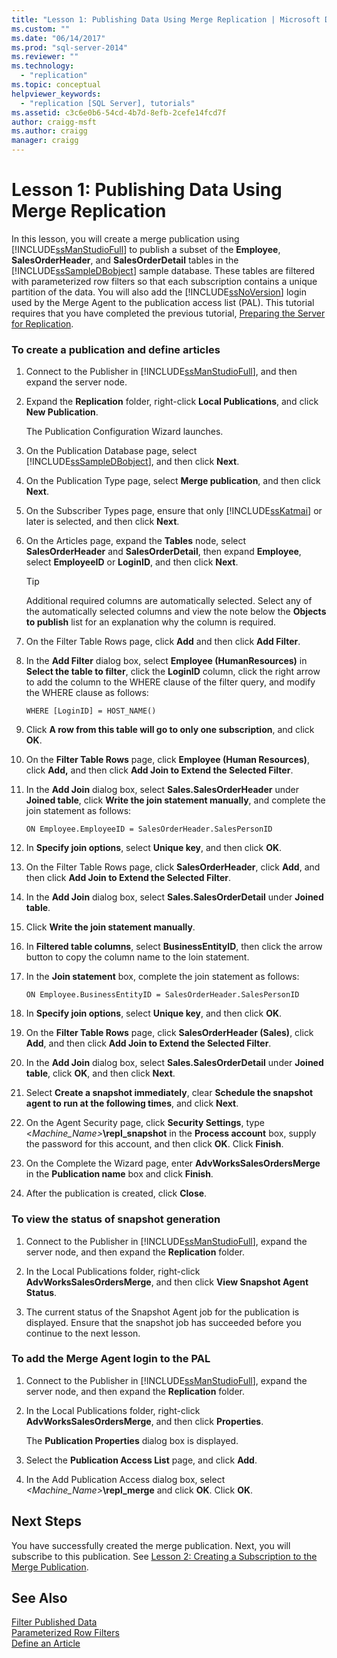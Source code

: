 ```yaml
---
title: "Lesson 1: Publishing Data Using Merge Replication | Microsoft Docs"
ms.custom: ""
ms.date: "06/14/2017"
ms.prod: "sql-server-2014"
ms.reviewer: ""
ms.technology: 
  - "replication"
ms.topic: conceptual
helpviewer_keywords: 
  - "replication [SQL Server], tutorials"
ms.assetid: c3c6e0b6-54cd-4b7d-8efb-2cefe14fcd7f
author: craigg-msft
ms.author: craigg
manager: craigg
---
```

# Lesson 1: Publishing Data Using Merge Replication
  In this lesson, you will create a merge publication using [!INCLUDE[ssManStudioFull](../../includes/ssmanstudiofull-md.md)] to publish a subset of the **Employee**, **SalesOrderHeader**, and **SalesOrderDetail** tables in the [!INCLUDE[ssSampleDBobject](../../includes/sssampledbobject-md.md)] sample database. These tables are filtered with parameterized row filters so that each subscription contains a unique partition of the data. You will also add the [!INCLUDE[ssNoVersion](../../includes/ssnoversion-md.md)] login used by the Merge Agent to the publication access list (PAL). This tutorial requires that you have completed the previous tutorial, [Preparing the Server for Replication](tutorial-preparing-the-server-for-replication.md).  
  
### To create a publication and define articles  
  
1.  Connect to the Publisher in [!INCLUDE[ssManStudioFull](../../includes/ssmanstudiofull-md.md)], and then expand the server node.  
  
2.  Expand the **Replication** folder, right-click **Local Publications**, and click **New Publication**.  
  
     The Publication Configuration Wizard launches.  
  
3.  On the Publication Database page, select [!INCLUDE[ssSampleDBobject](../../includes/sssampledbobject-md.md)], and then click **Next**.  
  
4.  On the Publication Type page, select **Merge publication**, and then click **Next**.  
  
5.  On the Subscriber Types page, ensure that only [!INCLUDE[ssKatmai](../../includes/sskatmai-md.md)] or later is selected, and then click **Next**.  
  
6.  On the Articles page, expand the **Tables** node, select **SalesOrderHeader** and **SalesOrderDetail**, then expand **Employee**, select **EmployeeID** or **LoginID**, and then click **Next**.  
  
    > [!TIP]  
    >  Additional required columns are automatically selected. Select any of  the automatically selected columns and view the note below the **Objects to publish** list for an explanation why the column is required.  
  
7.  On the Filter Table Rows page, click **Add** and then click **Add Filter**.  
  
8.  In the **Add Filter** dialog box, select **Employee (HumanResources)** in **Select the table to filter**, click the **LoginID** column, click the right arrow to add the column to the WHERE clause of the filter query, and modify the WHERE clause as follows:  
  
    ```  
    WHERE [LoginID] = HOST_NAME()  
    ```  
  
9. Click **A row from this table will go to only one subscription**, and click **OK**.  
  
10. On the **Filter Table Rows** page, click **Employee (Human Resources)**, click **Add,** and then click **Add Join to Extend the Selected Filter**.  
  
11. In the **Add Join** dialog box, select **Sales.SalesOrderHeader** under **Joined table**, click **Write the join statement manually**, and complete the join statement as follows:  
  
    ```  
    ON Employee.EmployeeID = SalesOrderHeader.SalesPersonID  
    ```  
  
12. In **Specify join options**, select **Unique key**, and then click **OK**.  
  
13. On the Filter Table Rows page, click **SalesOrderHeader**, click **Add**, and then click **Add Join to Extend the Selected Filter**.  
  
14. In the **Add Join** dialog box, select **Sales.SalesOrderDetail** under **Joined table**.  
  
15. Click **Write the join statement manually**.  
  
16. In **Filtered table columns**, select **BusinessEntityID**, then click the arrow button to copy the column name to the loin statement.  
  
17. In the **Join statement** box, complete the join statement as follows:  
  
    ```  
    ON Employee.BusinessEntityID = SalesOrderHeader.SalesPersonID  
    ```  
  
18. In **Specify join options**, select **Unique key**, and then click **OK**.  
  
19. On the **Filter Table Rows** page, click **SalesOrderHeader (Sales)**, click **Add**, and then click **Add Join to Extend the Selected Filter**.  
  
20. In the **Add Join** dialog box, select **Sales.SalesOrderDetail** under **Joined table**, click **OK**, and then click **Next**.  
  
21. Select **Create a snapshot immediately**, clear **Schedule the snapshot agent to run at the following times**, and click **Next**.  
  
22. On the Agent Security page, click **Security Settings**, type \<_Machine_Name>_**\repl_snapshot** in the **Process account** box, supply the password for this account, and then click **OK**. Click **Finish**.  
  
23. On the Complete the Wizard page, enter **AdvWorksSalesOrdersMerge** in the **Publication name** box and click **Finish**.  
  
24. After the publication is created, click **Close**.  
  
### To view the status of snapshot generation  
  
1.  Connect to the Publisher in [!INCLUDE[ssManStudioFull](../../includes/ssmanstudiofull-md.md)], expand the server node, and then expand the **Replication** folder.  
  
2.  In the Local Publications folder, right-click **AdvWorksSalesOrdersMerge**, and then click **View Snapshot Agent Status**.  
  
3.  The current status of the Snapshot Agent job for the publication is displayed. Ensure that the snapshot job has succeeded before you continue to the next lesson.  
  
### To add the Merge Agent login to the PAL  
  
1.  Connect to the Publisher in [!INCLUDE[ssManStudioFull](../../includes/ssmanstudiofull-md.md)], expand the server node, and then expand the **Replication** folder.  
  
2.  In the Local Publications folder, right-click **AdvWorksSalesOrdersMerge**, and then click **Properties**.  
  
     The **Publication Properties** dialog box is displayed.  
  
3.  Select the **Publication Access List** page, and click **Add**.  
  
4.  In the Add Publication Access dialog box, select _<Machine_Name>_**\repl_merge** and click **OK**. Click **OK**.  
  
## Next Steps  
 You have successfully created the merge publication. Next, you will subscribe to this publication. See [Lesson 2: Creating a Subscription to the Merge Publication](lesson-2-creating-a-subscription-to-the-merge-publication.md).  
  
## See Also  
 [Filter Published Data](publish/filter-published-data.md)   
 [Parameterized Row Filters](merge/parameterized-filters-parameterized-row-filters.md)   
 [Define an Article](publish/define-an-article.md)  
  
  
